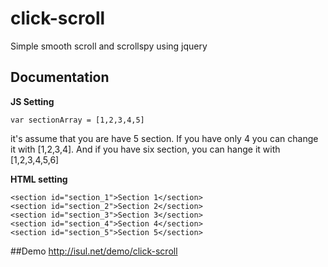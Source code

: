 # click-scroll
Simple smooth scroll and scrollspy using jquery

## Documentation
**JS Setting**

```
var sectionArray = [1,2,3,4,5]
```
it's assume that you are have 5 section. If you have only 4 you can change it with [1,2,3,4]. And if you have six section, you can hange it with [1,2,3,4,5,6]

**HTML setting**

```
<section id="section_1">Section 1</section>
<section id="section_2">Section 2</section>
<section id="section_3">Section 3</section>
<section id="section_4">Section 4</section>
<section id="section_5">Section 5</section>
```
##Demo
http://isul.net/demo/click-scroll

